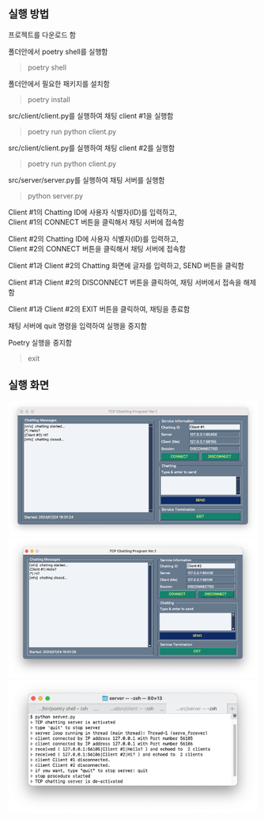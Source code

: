 <h2>실행 방법</h2>	

프로젝트를 다운로드 함

폴더안에서 poetry shell를 실행함<br />
> poetry shell

폴더안에서 필요한 패키지를 설치함<br />
> poetry install

src/client/client.py를 실행하여 채팅 client #1을 실행함<br />
> poetry run python client.py

src/client/client.py를 실행하여 채팅 client #2를 실행함<br />
> poetry run python client.py

src/server/server.py를 실행하여 채팅 서버를 실행함<br />
> python server.py

Client #1의 Chatting ID에 사용자 식별자(ID)를 입력하고,<br />
Client #1의 CONNECT 버튼을 클릭해서 채팅 서버에 접속함

Client #2의 Chatting ID에 사용자 식별자(ID)를 입력하고,<br />
Client #2의 CONNECT 버튼을 클릭해서 채팅 서버에 접속함

Client #1과 Client #2의 Chatting 화면에 글자를 입력하고, SEND 버튼을 클릭함

Client #1과 Client #2의 DISCONNECT 버튼을 클릭하여, 채팅 서버에서 접속을 해제함

Client #1과 Client #2의 EXIT 버튼을 클릭하여, 채팅을 종료함

채팅 서버에 quit 명령을 입력하여 실행을 중지함

Poetry 실행을 중지함<br />
> exit

<h2>실행 화면</h2>	

<img src="/screen/client-1.png" alt="drawing" width="900"/>

<img src="/screen/client-2.png" alt="drawing" width="1000"/>

<img src="/screen/server.png" alt="drawing" width="1000"/>

